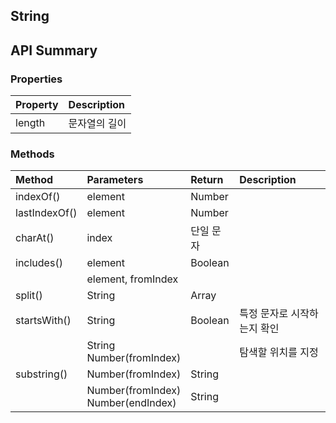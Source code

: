 ## String

## API Summary
### Properties
|Property|Description|
|:--|:--|
|length|문자열의 길이|

### Methods
|Method|Parameters|Return|Description|
|:--|:--|:--|:--|
|indexOf()|element|Number|
|lastIndexOf()|element|Number|
|charAt()|index|단일 문자|
|includes()|element|Boolean
||element, fromIndex|
|split()|String|Array|
|startsWith()|String|Boolean|특정 문자로 시작하는지 확인
||String<br>Number(fromIndex)||탐색할 위치를 지정
|substring()|Number(fromIndex)|String|
||Number(fromIndex)<br>Number(endIndex)|String|